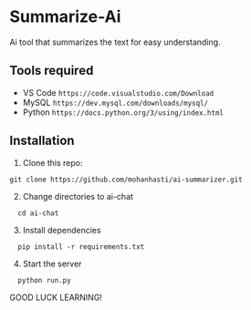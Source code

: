 
# Summarize-Ai

Ai tool that summarizes the text for easy understanding.

## Tools required
- VS Code `https://code.visualstudio.com/Download`
- MySQL `https://dev.mysql.com/downloads/mysql/`
- Python `https://docs.python.org/3/using/index.html`

## Installation

1. Clone this repo:
```
git clone https://github.com/mohanhasti/ai-summarizer.git
```

  2. Change directories to ai-chat
```
  cd ai-chat
```

3. Install dependencies
```
  pip install -r requirements.txt 
```
4. Start the server

```
  python run.py
```
GOOD LUCK LEARNING!
    
